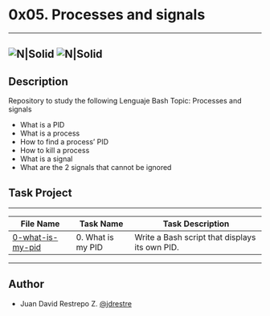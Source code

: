# 0x05. Processes and signals
---
![N|Solid](https://www.holbertonschool.com/holberton-logo.png) ![N|Solid](https://intranet.hbtn.io/assets/holberton-logo-coral-27055cb2f875eb10bf3b3942e52a24581bc0667695bdc856d4f08b469b678000.png)
---

## Description
Repository to study the following Lenguaje Bash Topic: Processes and signals

- What is a PID
- What is a process
- How to find a process’ PID
- How to kill a process
- What is a signal
- What are the 2 signals that cannot be ignored

## Task Project
---
File Name|Task Name|Task Description
---|---|---
[0-what-is-my-pid](https://github.com/jdrestre/holberton-system_engineering-devops/blob/master/0x05-processes_and_signals/0-what-is-my-pid)|0. What is my PID|Write a Bash script that displays its own PID.

---
## Author

- Juan David Restrepo Z. [@jdrestre](https://twitter.com/jdrestre)
